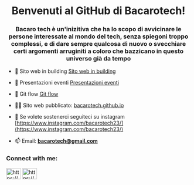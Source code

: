 <h1 align="center">Benvenuti al GitHub di Bacarotech!</h1>
<h3 align="center">Bacaro tech è un'inizitiva che ha lo scopo di avvicinare le persone interessate al mondo del tech, senza spiegoni troppo complessi, e di dare sempre qualcosa di nuovo o svecchiare certi argomenti arruginiti a coloro che bazzicano in questo universo già da tempo</h3>

- 🔭 Sito web in building [Sito web in building](https://github.com/BacaroTech/bacarotech.github.io)

- 👯 Presentazioni eventi [Presentazioni eventi](https://github.com/BacaroTech/Presentazioni-Eventi)

- 🌱 Git flow [Git flow](https://github.com/BacaroTech/Presentazione-GitFlow-DevFest)

- 👨‍💻 Sito web pubblicato: [bacarotech.github.io](bacarotech.github.io)

- 📝 Se volete sostenerci seguiteci su instagram [https://www.instagram.com/bacarotech23/](https://www.instagram.com/bacarotech23/)

- 📫 Email: **bacarotech@gmail.com**

<h3 align="left">Connect with me:</h3>
<p align="left">
<a href="https://bacarotech.github.io/" target="blank"><img align="center" src="https://raw.githubusercontent.com/rahuldkjain/github-profile-readme-generator/master/src/images/icons/Social/devto.svg" alt="https://bacarotech.github.io/" height="30" width="40" /></a>
<a href="www.instagram.com/bacarotech23/" target="blank"><img align="center" src="https://raw.githubusercontent.com/rahuldkjain/github-profile-readme-generator/master/src/images/icons/Social/instagram.svg" alt="https://www.instagram.com/bacarotech23/" height="30" width="40" /></a>
</p>

